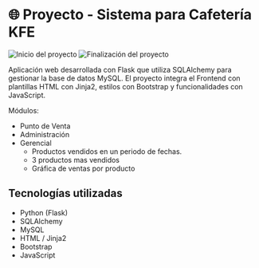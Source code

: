 # 🌐 Proyecto - Sistema para Cafetería KFE
![Inicio del proyecto](https://img.shields.io/badge/Inicio-Mayo%202025-blue)
![Finalización del proyecto](https://img.shields.io/badge/Finalizado-Junio%202025-green)

Aplicación web desarrollada con Flask que utiliza SQLAlchemy para gestionar la base de datos MySQL. El proyecto integra el Frontend con plantillas HTML con Jinja2, estilos con Bootstrap y funcionalidades con JavaScript.

Módulos:
- Punto de Venta
- Administración
- Gerencial
  - Productos vendidos en un periodo de fechas.
  - 3 productos mas vendidos
  - Gráfica de ventas por producto

## Tecnologías utilizadas
- Python (Flask)
- SQLAlchemy
- MySQL
- HTML / Jinja2
- Bootstrap
- JavaScript
